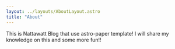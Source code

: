 ```yaml
---
layout: ../layouts/AboutLayout.astro
title: "About"
---
```


This is Nattawatt Blog that use astro-paper template! I will share my knowledge on this and some more fun!!
